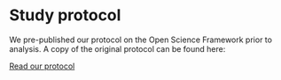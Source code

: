 # Study protocol
We pre-published our protocol on the Open Science Framework prior to analysis. A copy of the original protocol can be found here:

[Read our protocol](https://osf.io/hck8n/files/osfstorage)
